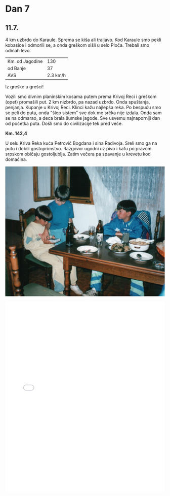 # Dan 7

## 11.7.

4 km uzbrdo do Karaule. Sprema se kiša ali traljavo. Kod Karaule smo pekli kobasice i odmorili se, a onda greškom sišli u selo Ploča. Trebali smo odmah levo.

|                 |           |
| --------------- | --------- |
| Km. od Jagodine | 130       |
| od Banje        | 37        |
| AVS             | 2.3 km/h  |

Iz greške u grešci!

Vozili smo divnim planinskim kosama putem prema Krivoj Reci i greškom (opet) promašili put. 2 km nizbrdo, pa nazad uzbrdo. Onda spuštanja, penjanja. Kupanje u Krivoj Reci. Klinci kažu najlepša reka. Po bespuću smo se peli do puta, onda "šlep sistem" sve dok me srčka nije izdala. Onda sam se na odmarao, a deca brala šumske jagode. Sve usvemu najnaporniji dan od početka puta. Došli smo do civilizacije tek pred veče.

**Km. 142,4**

U selu Kriva Reka kuća Petrović Bogdana i sina Radivoja. Sreli smo ga na putu i dobili gostoprimstvo. Razgovor ugodni uz pivo i kafu po pravom srpskom običaju gostoljublja. Zatim večera pa spavanje u krevetu kod domaćina.

![Video igrice](./img/video_igrice.jpg)

<iframe width="100%" height="600px" frameborder="0" allowfullscreen src="//umap.openstreetmap.fr/en/map/bajsom-po-srbiji_570086?scaleControl=true&miniMap=false&scrollWheelZoom=false&zoomControl=true&allowEdit=false&moreControl=true&searchControl=false&tilelayersControl=null&embedControl=false&datalayersControl=null&onLoadPanel=undefined&captionBar=false&fullscreenControl=true&locateControl=false&editinosmControl=false&datalayers=1627582#13/43.4259/20.8867"></iframe>
